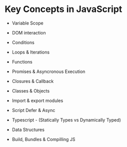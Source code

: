 # Key Concepts in JavaScript

- Variable Scope
- DOM interaction
- Conditions 
- Loops & Iterations
- Functions
- Promises & Asyncronous Execution
- Closures & Callback
- Classes & Objects
- Import & export modules
- Script Defer & Async

- Typescript - (Statically Types vs Dynamically Typed)
- Data Structures
- Build, Bundles & Compilling JS

